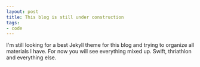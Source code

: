 ```yaml
---
layout: post
title: This blog is still under construction
tags:
- code
---
```


I'm still looking for a best Jekyll theme for this blog and trying to organize all materials I have. For now you will see everything mixed up. Swift, thriathlon and everything else.
